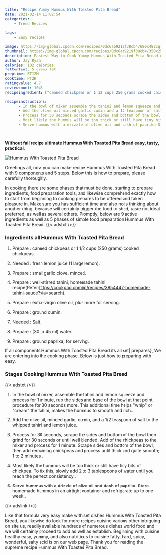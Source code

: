 ```yaml
---
title: "Recipe Yummy Hummus With Toasted Pita Bread"
date: 2021-02-14 11:02:54
categories:
    - Trend Recipes
    
tags:
    - Easy recipes

image: https://img-global.cpcdn.com/recipes/0dc6ab9219f38cb4/680x482cq70/hummus-with-toasted-pita-bread-recipe-main-photo.jpg
thumbnail: https://img-global.cpcdn.com/recipes/0dc6ab9219f38cb4/350x250cq70/hummus-with-toasted-pita-bread-recipe-main-photo.jpg
description: Easiest Way to Cook Yummy Hummus With Toasted Pita Bread with 9 ingredients and 5 stages of easy cooking.
author: Jay Ryan
calories: 102 calories
fatContent: 5 grams fat
preptime: PT12M
cooktime: PT2H
ratingvalue: 4.7
reviewcount: 1046
recipeingredient: ["canned chickpeas or 1 12 cups 250 grams cooked chickpeas", "fresh lemon juice 1 large lemon", "small garlic clove minced", "wellstirred tahini homemade tahini recipeReferhttpscookpadcominrecipes3854447homemadetahinisauceviasearch", "extravirgin olive oil plus more for serving", "ground cumin", "Salt", "30 to 45 ml water", "ground paprika for serving"]

recipeinstructions: 
      - In the bowl of mixer assemble the tahini and lemon squeeze and process for 1 minute rub the sides and base of the bowl at that point procedure for 30 seconds more This additional time helps whip or cream the tahini makes the hummus to smooth and rich 
      - Add the olive oil minced garlic cumin and a 12 teaspoon of salt to the whipped tahini and lemon juice 
      - Process for 30 seconds scrape the sides and bottom of the bowl then grind for 30 seconds or until well blended Add of the chickpeas to the mixer and process for 1 minute Scrape sides and bottom of the bowl then add remaining chickpeas and process until thick and quite smooth 1 to 2 minutes 
      - Most likely the hummus will be too thick or still have tiny bits of chickpea To fix this slowly add 2 to 3 tablespoons of water until you reach the perfect consistency 
      - Serve hummus with a drizzle of olive oil and dash of paprika Store homemade hummus in an airtight container and refrigerate up to one week

---
```




**Without fail recipe ultimate Hummus With Toasted Pita Bread easy, tasty, practical**. 


![Hummus With Toasted Pita Bread](https://img-global.cpcdn.com/recipes/0dc6ab9219f38cb4/680x482cq70/hummus-with-toasted-pita-bread-recipe-main-photo.jpg "Hummus With Toasted Pita Bread")




Greetings all, now you can make recipe Hummus With Toasted Pita Bread with 9 components and 5 steps. Below this is how to prepare, please carefully thoroughly.

In cooking there are some phases that must be done, starting to prepare ingredients, food preparation tools, and likewise comprehend exactly how to start from beginning to cooking prepares to be offered and taken pleasure in. Make sure you has sufficient time and also no is thinking about another thing, because will certainly trigger the food to shed, taste not ideal preferred, as well as several others. Promptly, below are 9 active ingredients as well as 5 phases of simple food preparation Hummus With Toasted Pita Bread.
{{< adstxt />}}

### Ingredients all Hummus With Toasted Pita Bread


1. Prepare  : canned chickpeas or 1 1/2 cups (250 grams) cooked chickpeas.

1. Needed  : fresh lemon juice (1 large lemon).

1. Prepare  : small garlic clove, minced.

1. Prepare  : well-stirred tahini, homemade tahini recipe(Refer:https://cookpad.com/in/recipes/3854447-homemade-tahini-sauce?via=search).

1. Prepare  : extra-virgin olive oil, plus more for serving.

1. Prepare  : ground cumin.

1. Needed  : Salt.

1. Prepare  : (30 to 45 ml) water.

1. Prepare  : ground paprika, for serving.



If all components Hummus With Toasted Pita Bread its all set| prepares}, We are entering into the cooking phase. Below is just how to preparing with easy.

### Stages Cooking Hummus With Toasted Pita Bread

{{< adstxt />}}


1. In the bowl of mixer, assemble the tahini and lemon squeeze and process for 1 minute, rub the sides and base of the bowl at that point procedure for 30 seconds more. This additional time helps &#34;whip&#34; or &#34;cream&#34; the tahini, makes the hummus to smooth and rich..



1. Add the olive oil, minced garlic, cumin, and a 1/2 teaspoon of salt to the whipped tahini and lemon juice..



1. Process for 30 seconds, scrape the sides and bottom of the bowl then grind for 30 seconds or until well blended.
 Add of the chickpeas to the mixer and process for 1 minute. Scrape sides and bottom of the bowl, then add remaining chickpeas and process until thick and quite smooth; 1 to 2 minutes..



1. Most likely the hummus will be too thick or still have tiny bits of chickpea. To fix this, slowly add 2 to 3 tablespoons of water until you reach the perfect consistency..



1. Serve hummus with a drizzle of olive oil and dash of paprika. Store homemade hummus in an airtight container and refrigerate up to one week..





{{< adslink />}}

Like that formula very easy make with set dishes Hummus With Toasted Pita Bread, you likewise do look for more recipes cuisine various other intriguing on site us, readily available hundreds of numerous dishes world food and we will certainly proceed to add as well as establish. Beginning with cuisine healthy easy, yummy, and also nutritious to cuisine fatty, hard, spicy, wonderful, salty acid is on our web page. Thank you for reading the supreme recipe Hummus With Toasted Pita Bread.
